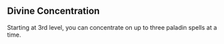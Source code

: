 ## Divine Concentration
Starting at 3rd level, you can concentrate on up to three paladin spells at a time.

<!--

-<< CHANGES >>-
- removed divine smite(!)
- divine smite is now a spell
- this is a new ability at 3rd level
- opens up many paladin playstyles

-<< TODO >>-
- rename ability to something better

-<< COMMENTARY >>-
- notice that this only works with paladin spells
- allows paladin to focus on more than just smites
- the first two concentration slots are your usual divine smite + thunderous smite
- the third concentration slot opens it up to many others - searing smite, divine favor, etc
- on other spellcasters this would be far too powerful
- consider the nerf that divine smite is now a spell, this makes sense.
- action economy becomes that much more important for paladin

-->
